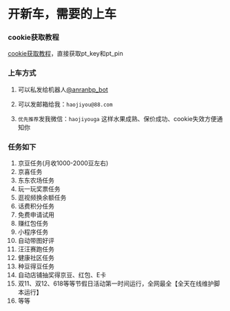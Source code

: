 # 开新车，需要的上车

### cookie获取教程
[cookie获取教程](http://www.360doc.com/content/24/1205/09/72809014_1141200771.shtml)，直接获取pt_key和pt_pin  

### 上车方式
1. 可以私发给机器人[@anranbp_bot](https://t.me/anranbp_bot)

2. 可以发邮箱给我：`haojiyou@88.com`

3. `优先推荐`发我微信：`haojiyouga`  这样水果成熟、保价成功、cookie失效方便通知你

### 任务如下
1. 京豆任务(月收1000-2000豆左右)
2. 京喜任务
3. 东东农场任务
4. 玩一玩奖票任务
5. 逛视频换余额任务
6. 话费积分任务
7. 免费申请试用
8. 赚红包任务
9. 小程序任务
10. 自动带图好评
11. 汪汪赛跑任务
12. 健康社区任务
13. 种豆得豆任务
14. 自动店铺抽奖得京豆、红包、E卡
15. 双11、双12、618等等节假日活动第一时间运行，全网最全【全天在线维护脚本运行】
16. 等等
